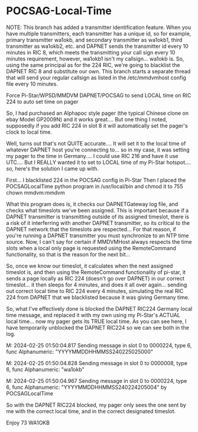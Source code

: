 # POCSAG-Local-Time
NOTE:  This branch has added a transmitter identification feature.  When you have multiple transmitters, each transmitter has a unique id, so for example, primary transmitter wa1okb, and secondary transmitter as wa1okb1, third transmitter as wa1okb2, etc.   and DAPNET sends the transmitter id every 10 minutes in RIC 8, which meets the transmitting your call sign every 10 minutes requirement, however, wa1okb1 isn't my callsign... wa1okb is.  So, using the same principal as for the 224 RIC, we're going to blacklist the DAPNET RIC 8 and substitute our own.   This branch starts a separate thread that will send your regular callsign as listed in the /etc/mmdvmhost config file every 10 minutes.

Force Pi-Star/WPSD/MMDVM DAPNET/POCSAG to send LOCAL time on RIC 224 to auto set time on pager

So, I had purchased an Alphapoc style pager (the typical Chinese clone on ebay Model GP2009N)
and it works great.... But one thing I noted, supposedly if you add RIC 224 in slot 8 it will automatically set the pager's clock to local time.

Well, turns out that's not QUITE accurate.... It will set it to the local time of whatever DAPNET host you're connecting to... so in my case, it was setting my pager to the time in Germany.... I could use RIC 216 and have it use UTC.... But I REALLY wanted it to set to LOCAL time of my Pi-Star hotspot.... so, here's the solution I came up with.

First... I blacklisted 224 in the POCSAG config in Pi-Star
Then I placed the POCSAGLocalTime python program in /usr/local/bin and chmod it to 755 chown mmdvm:mmdvm

What this program does is, it checks our DAPNETGateway log file, and checks what timeslots we've been assigned.  This is important because if a DAPNET transmitter is transmitting outside of its assigned timeslot, there is a risk of it interferring with another DAPNET transmitter, so its critical to the DAPNET network that the timeslots are respected... For that reason, if you're running a DAPNET transmitter you must synchronize to an NTP time source.  Now, I can't say for certain if MMDVMHost always respects the time slots when a local only page is requested using the RemoteCommand functionality, so that is the reason for the next bit...

So, once we know our timeslot, it calculates when the next assigned timeslot is, and then using the RemoteCommand functionality of pi-star, it sends a page locally as RIC 224 (doesn't go over DAPNET) in our correct timeslot... it then sleeps for 4 minutes, and does it all over again... sending out correct local time to RIC 224 every 4 minutes, simulating the real RIC 224 from DAPNET that we blacklisted because it was giving Germany time.

So, what I've effectively done is blocked the DAPNET RIC224 Germany local time message, and replaced it with my own using my Pi-Star's ACTUAL local time... 
now my pager gets its TRUE local time.   As you can see here, I have temporarily unblocked the DAPNET RIC224 so we can see both in the log.

M: 2024-02-25 01:50:04.817 Sending message in slot 0 to 0000224, type 6, func Alphanumeric: "YYYYMMDDHHMMSS240225025000"

M: 2024-02-25 01:50:04.828 Sending message in slot 0 to 0000008, type 6, func Alphanumeric: "wa1okb"

M: 2024-02-25 01:50:04.967 Sending message in slot 0 to 0000224, type 6, func Alphanumeric: "YYYYMMDDHHMMSS240224205004" by POCSAGLocalTime

So with the DAPNET RIC224 blocked, my pager only sees the one sent by me with the correct local time, and in the correct designated timeslot.



Enjoy
73
WA1OKB

